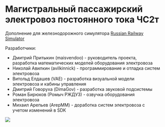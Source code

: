 # Магистральный пассажирский электровоз постоянного тока ЧС2т

Дополнение для железнодорожного симулятора [Russian Railway Simulator](http://rusrailsim.org)

Разработчики:

* Дмитрий Притыкин (maisvendoo) - руководитель проекта, разработка математических моделей оборудования электровоза
* Николай Авилкин (avilkinnick) - программирование и отладка систем электровоза
* Витольд Елдашев (VAE) - разработка визуальной модели электровоза и кабины управления
* Дмитрий Говоруха (DimaGov) - разработка звуковой подсистемы
* Роман Бирюков (Ромыч РЖДУЗ) - озвучка оборудования электровоза
* Михаил Арепьев (ArepMM) - доработка систем электровоза с учетом изменений в SDK

![](https://habrastorage.org/webt/aj/mv/ff/ajmvffsr_6hqnrbjbd16asauvy0.jpeg)